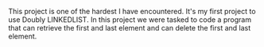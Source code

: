 This project is one of the hardest I have encountered. It's my first project to use Doubly  LINKEDLIST. 
In this project we were tasked to code a program that can retrieve the first and last element and can delete the first and last element.
